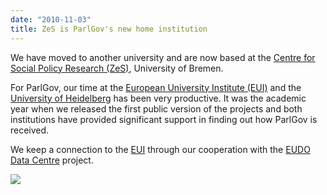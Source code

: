 ```yaml
---
date: "2010-11-03"
title: ZeS is ParlGov's new home institution
---
```


We have moved to another university and are now based at the [Centre for Social Policy Research (ZeS)](http://www.zes.uni-bremen.de/), University of Bremen.

For ParlGov, our time at the [European University Institute (EUI)](http://www.eui.eu/) and the [University of Heidelberg](http://www.uni-heidelberg.de/index_e.html) has been very productive. It was the academic year when we released the first public version of the projects and both institutions have provided significant support in finding out how ParlGov is received.

We keep a connection to the [EUI](http://www.eui.eu/) through our cooperation with the [EUDO Data Centre](http://dvn.eudo.eu/) project.


![](/images/parliament-scotland.jpg)
